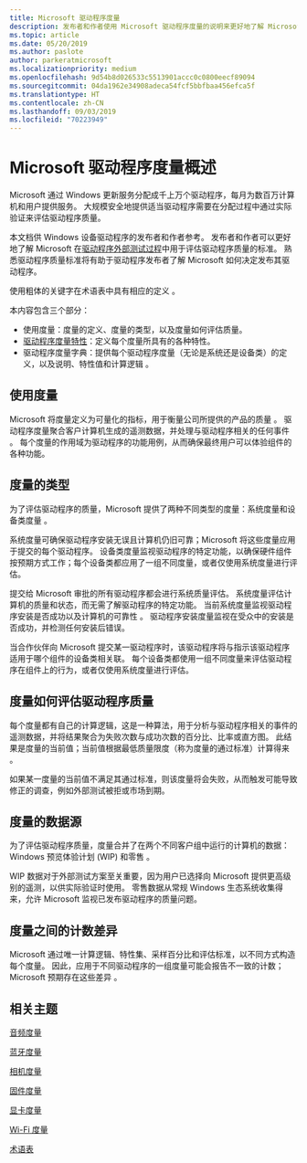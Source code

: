 ```yaml
---
title: Microsoft 驱动程序度量
description: 发布者和作者使用 Microsoft 驱动程序度量的说明来更好地了解 Microsoft 在驱动程序外部测试过程中用于评估驱动程序质量的标准
ms.topic: article
ms.date: 05/20/2019
ms.author: paslote
author: parkeratmicrosoft
ms.localizationpriority: medium
ms.openlocfilehash: 9d54b8d026533c5513901accc0c0800eecf89094
ms.sourcegitcommit: 04da1962e34908adeca54fcf5bbfbaa456efca5f
ms.translationtype: HT
ms.contentlocale: zh-CN
ms.lasthandoff: 09/03/2019
ms.locfileid: "70223949"
---
```

# <a name="overview-of-the-microsoft-driver-measures"></a>Microsoft 驱动程序度量概述

Microsoft 通过 Windows 更新服务分配成千上万个驱动程序，每月为数百万计算机和用户提供服务。 大规模安全地提供适当驱动程序需要在分配过程中通过实际验证来评估驱动程序质量。

本文档供 Windows 设备驱动程序的发布者和作者参考。  发布者和作者可以更好地了解 Microsoft 在[驱动程序外部测试过程](https://docs.microsoft.com/windows-hardware/drivers/dashboard/driver-flighting)中用于评估驱动程序质量的标准。 熟悉驱动程序质量标准将有助于驱动程序发布者了解 Microsoft 如何决定发布其驱动程序。

使用粗体的关键字在术语表中具有相应的定义  。

本内容包含三个部分：

* 使用度量：度量的定义、度量的类型，以及度量如何评估质量。
* [驱动程序度量特性](measure-attributes.md)：定义每个度量所具有的各种特性。
* 驱动程序度量字典：提供每个驱动程序度量（无论是系统还是设备类）的定义，以及说明、特性值和计算逻辑   。

## <a name="using-measures"></a>使用度量

Microsoft 将度量定义为可量化的指标，用于衡量公司所提供的产品的质量  。 驱动程序度量聚合客户计算机生成的遥测数据，并处理与驱动程序相关的任何事件  。 每个度量的作用域为驱动程序的功能用例，从而确保最终用户可以体验组件的各种功能。

## <a name="types-of-measures"></a>度量的类型

为了评估驱动程序的质量，Microsoft 提供了两种不同类型的度量：系统度量和设备类度量   。

系统度量可确保驱动程序安装无误且计算机仍旧可靠；Microsoft 将这些度量应用于提交的每个驱动程序。 设备类度量监视驱动程序的特定功能，以确保硬件组件按预期方式工作；每个设备类都应用了一组不同度量，或者仅使用系统度量进行评估。

提交给 Microsoft 审批的所有驱动程序都会进行系统质量评估。 系统度量评估计算机的质量和状态，而无需了解驱动程序的特定功能。 当前系统度量监视驱动程序安装是否成功以及计算机的可靠性  。 驱动程序安装度量监视在受众中的安装是否成功，并检测任何安装后错误。

当合作伙伴向 Microsoft 提交某一驱动程序时，该驱动程序将与指示该驱动程序适用于哪个组件的设备类相关联。 每个设备类都使用一组不同度量来评估驱动程序在组件上的行为，或者仅使用系统度量进行评估。

## <a name="how-measures-assess-driver-quality"></a>度量如何评估驱动程序质量

每个度量都有自己的计算逻辑，这是一种算法，用于分析与驱动程序相关的事件的遥测数据，并将结果聚合为失败次数与成功次数的百分比、比率或直方图。 此结果是度量的当前值；当前值根据最低质量限度（称为度量的通过标准）计算得来   。

如果某一度量的当前值不满足其通过标准，则该度量将会失败，从而触发可能导致修正的调查，例如外部测试被拒或市场到期。

## <a name="data-sources-for-measures"></a>度量的数据源

为了评估驱动程序质量，度量合并了在两个不同客户组中运行的计算机的数据：Windows 预览体验计划 (WIP) 和零售   。

WIP 数据对于外部测试方案至关重要，因为用户已选择向 Microsoft 提供更高级别的遥测，以供实际验证时使用。 零售数据从常规 Windows 生态系统收集得来，允许 Microsoft 监视已发布驱动程序的质量问题。

## <a name="count-differences-between-measures"></a>度量之间的计数差异

Microsoft 通过唯一计算逻辑、特性集、采样百分比和评估标准，以不同方式构造每个度量。 因此，应用于不同驱动程序的一组度量可能会报告不一致的计数；Microsoft 预期存在这些差异  。

## <a name="related-topics"></a>相关主题

[音频度量](audio-measures.md)

[蓝牙度量](bluetooth-measures.md)

[相机度量](camera-measures.md)

[固件度量](firmware-measures.md)

[显卡度量](graphics-measures.md)

[Wi-Fi 度量](wi-fi-measures.md)

[术语表](measures-glossary.md)
